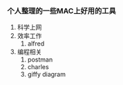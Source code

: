### 个人整理的一些MAC上好用的工具

1. 科学上网
2. 效率工作
   1. alfred
3. 编程相关
   1. postman
   2. charles
   3. giffy diagram